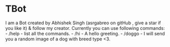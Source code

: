 # TBot
I am a Bot created by Abhishek Singh (asrgabreo on gitHub , give a star if you like it) & follow my creator.
Currently you can use following commands:
                    - /help - list  all the commands.
                    - /hi - A hello greeting.
                    - /doggo - I will send you a random image of a dog with breed type <3.
